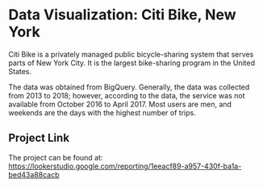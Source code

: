 # Data Visualization: **Citi Bike, New York**

Citi Bike is a privately managed public bicycle-sharing system that serves parts of New York City. It is the largest bike-sharing program in the United States.

The data was obtained from BigQuery. Generally, the data was collected from 2013 to 2018; however, according to the data, the service was not available from October 2016 to April 2017. Most users are men, and weekends are the days with the highest number of trips.

## Project Link
The project can be found at: https://lookerstudio.google.com/reporting/1eeacf89-a957-430f-ba1a-bed43a88cacb
